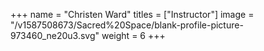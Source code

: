 +++
name = "Christen Ward"
titles = ["Instructor"]
image = "/v1587508673/Sacred%20Space/blank-profile-picture-973460_ne20u3.svg"
weight = 6
+++